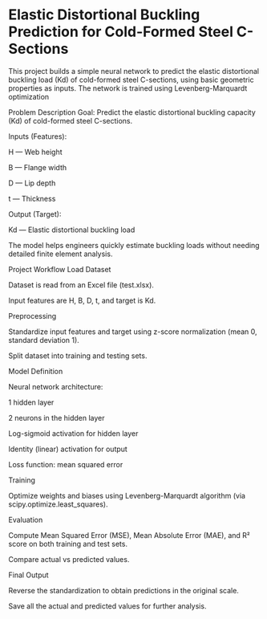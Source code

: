
# Elastic Distortional Buckling Prediction for Cold-Formed Steel C-Sections
This project builds a simple neural network to predict the elastic distortional buckling load (Kd) of cold-formed steel C-sections, using basic geometric properties as inputs. The network is trained using Levenberg-Marquardt optimization

Problem Description
Goal: Predict the elastic distortional buckling capacity (Kd) of cold-formed steel C-sections.

Inputs (Features):

H — Web height

B — Flange width

D — Lip depth

t — Thickness

Output (Target):

Kd — Elastic distortional buckling load

The model helps engineers quickly estimate buckling loads without needing detailed finite element analysis.

Project Workflow
Load Dataset

Dataset is read from an Excel file (test.xlsx).

Input features are H, B, D, t, and target is Kd.

Preprocessing

Standardize input features and target using z-score normalization (mean 0, standard deviation 1).

Split dataset into training and testing sets.

Model Definition

Neural network architecture:

1 hidden layer

2 neurons in the hidden layer

Log-sigmoid activation for hidden layer

Identity (linear) activation for output

Loss function: mean squared error

Training

Optimize weights and biases using Levenberg-Marquardt algorithm (via scipy.optimize.least_squares).

Evaluation

Compute Mean Squared Error (MSE), Mean Absolute Error (MAE), and R² score on both training and test sets.

Compare actual vs predicted values.

Final Output

Reverse the standardization to obtain predictions in the original scale.

Save all the actual and predicted values for further analysis.
